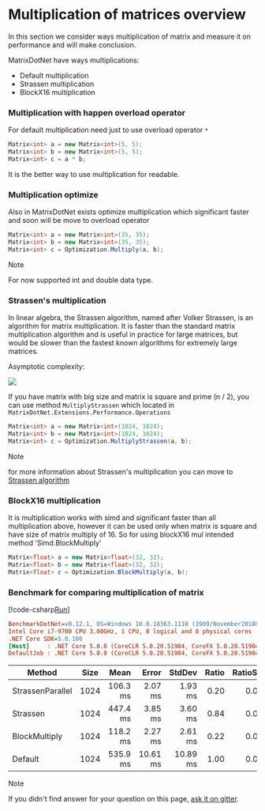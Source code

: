 # Multiplication of matrices overview

In this section we consider ways multiplication of matrix and measure it on performance and will make conclusion.

MatrixDotNet have ways multiplications:
* Default multiplication
* Strassen multiplication
* BlockX16 multiplication 

### Multiplication with happen overload operator
For default multiplication need just to use overload operator `*`
```c#
Matrix<int> a = new Matrix<int>(5, 5);
Matrix<int> b = new Matrix<int>(5, 5);
Matrix<int> c = a * b;
```
It is the better way to use multiplication for readable.

### Multiplication optimize
Also in MatrixDotNet exists optimize multiplication which significant faster and soon will be move to overload operator

```c#
Matrix<int> a = new Matrix<int>(35, 35);
Matrix<int> b = new Matrix<int>(35, 35);
Matrix<int> c = Optimization.Multiply(a, b);
```

> [!NOTE] 
> For now supported int and double data type. 

### Strassen's multiplication
In linear algebra, the Strassen algorithm, named after Volker Strassen, 
is an algorithm for matrix multiplication.
It is faster than the standard matrix multiplication algorithm and is useful in practice for large matrices,
but would be slower than the fastest known algorithms for extremely large matrices.

Asymptotic complexity:

![](https://wikimedia.org/api/rest_v1/media/math/render/svg/511e64be8e75258905f4b3c61d73de72080e643c)

If you have matrix with big size and matrix is square and prime (n / 2), you can use method `MultiplyStrassen`
which located in `MatrixDotNet.Extensions.Performance.Operations`

```c#
Matrix<int> a = new Matrix<int>(1024, 1024);
Matrix<int> b = new Matrix<int>(1024, 1024);
Matrix<int> c = Optimization.MultiplyStrassen(a, b);
```

> [!NOTE] 
> for more information about Strassen's multiplication you can move to [Strassen algorithm](https://en.wikipedia.org/wiki/Strassen_algorithm)

### BlockX16 multiplication
It is multiplication works with simd and significant faster than all multiplication above, however it can be used only when matrix is square and have 
size of matrix multiply of 16. So for using blockX16 mul intended method 'Simd.BlockMultiply'

```c#
Matrix<float> a = new Matrix<float>(32, 32);
Matrix<float> b = new Matrix<float>(32, 32);
Matrix<float> c = Optimization.BlockMultiply(a, b);
```

### Benchmark for comparing multiplication of matrix

[!code-csharp[Run](../../../../tests/MatrixDotNet.PerformanceTesting/Matrix/MathOperations/MultTest.cs)]

```ini
BenchmarkDotNet=v0.12.1, OS=Windows 10.0.18363.1110 (1909/November2018Update/19H2)
Intel Core i7-9700 CPU 3.00GHz, 1 CPU, 8 logical and 8 physical cores
.NET Core SDK=5.0.100
[Host]     : .NET Core 5.0.0 (CoreCLR 5.0.20.51904, CoreFX 5.0.20.51904), X64 RyuJIT
DefaultJob : .NET Core 5.0.0 (CoreCLR 5.0.20.51904, CoreFX 5.0.20.51904), X64 RyuJIT
```

|           Method | Size |     Mean |    Error |   StdDev | Ratio | RatioSD |
|----------------- |----- |---------:|---------:|---------:|------:|--------:|
| StrassenParallel | 1024 | 106.3 ms |  2.07 ms |  1.93 ms |  0.20 |    0.01 |
|         Strassen | 1024 | 447.4 ms |  3.85 ms |  3.60 ms |  0.84 |    0.02 |
|    BlockMultiply | 1024 | 118.2 ms |  2.27 ms |  2.61 ms |  0.22 |    0.01 |
|          Default | 1024 | 535.9 ms | 10.61 ms | 10.89 ms |  1.00 |    0.00 |
> [!NOTE]
> If you didn't find answer for your question on this page, [ask it on gitter](https://gitter.im/MatrixDotNet/community?utm_source=badge&utm_medium=badge&utm_campaign=pr-badge).
 

